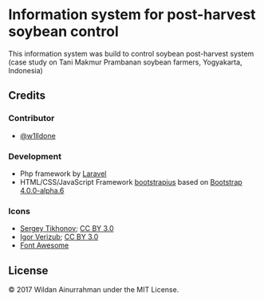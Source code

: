 # Information system for post-harvest soybean control
This information system was build to control soybean post-harvest system (case study on Tani Makmur Prambanan soybean farmers, Yogyakarta, Indonesia)

## Credits

### Contributor
+ [@w1lldone](https://github.com/w1lldone)

### Development
+ Php framework by [Laravel](https://laravel.com/)
+ HTML/CSS/JavaScript Framework [bootstrapius](https://bootstrapious.com/admin-templates) based on [Bootstrap 4.0.0-alpha.6](https://v4-alpha.getbootstrap.com/)

### Icons
+ [Sergey Tikhonov](https://www.iconfinder.com/sergey9198); [CC BY 3.0](https://creativecommons.org/licenses/by/3.0/)
+ [Igor Verizub](https://www.iconfinder.com/igorverizub); [CC BY 3.0](https://creativecommons.org/licenses/by/3.0/)
+ [Font Awesome](http://fontawesome.io/)

## License

© 2017 Wildan Ainurrahman under the MIT License.
